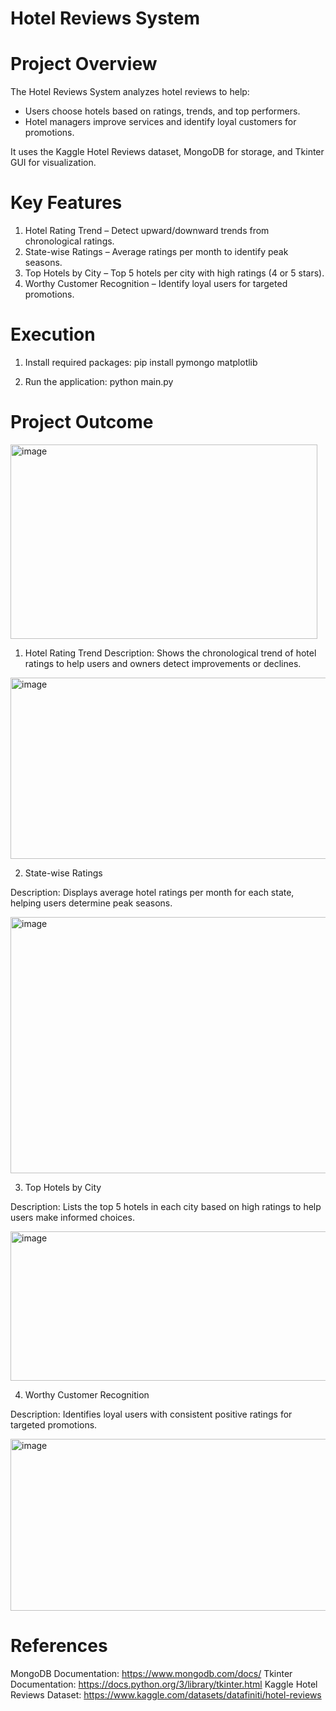 # Hotel Reviews System 

# Project Overview

The Hotel Reviews System analyzes hotel reviews to help:
- Users choose hotels based on ratings, trends, and top performers.
- Hotel managers improve services and identify loyal customers for promotions.

It uses the Kaggle Hotel Reviews dataset, MongoDB for storage, and Tkinter GUI for visualization.

# Key Features

1. Hotel Rating Trend – Detect upward/downward trends from chronological ratings.
2. State-wise Ratings – Average ratings per month to identify peak seasons.
3. Top Hotels by City – Top 5 hotels per city with high ratings (4 or 5 stars).
4. Worthy Customer Recognition – Identify loyal users for targeted promotions.

# Execution

1. Install required packages:
  pip install pymongo matplotlib

2. Run the application:
  python main.py

# Project Outcome

<img width="491" height="311" alt="image" src="https://github.com/user-attachments/assets/d5223c99-f5c6-4cb7-904f-c9d7428c97c5" />

1. Hotel Rating Trend
Description: Shows the chronological trend of hotel ratings to help users and owners detect improvements or declines.

<img width="926" height="290" alt="image" src="https://github.com/user-attachments/assets/f6c4f3f4-bfa7-4564-8735-e27cb2058a17" />

2. State-wise Ratings

Description: Displays average hotel ratings per month for each state, helping users determine peak seasons.

<img width="610" height="410" alt="image" src="https://github.com/user-attachments/assets/6a3bb779-8d7b-40ad-87f3-1a5ebdd45cbf" />

3. Top Hotels by City

Description: Lists the top 5 hotels in each city based on high ratings to help users make informed choices.

<img width="937" height="239" alt="image" src="https://github.com/user-attachments/assets/7e839f96-5f2c-4370-9a42-14ce81fec0d2" />

4. Worthy Customer Recognition

Description: Identifies loyal users with consistent positive ratings for targeted promotions.

<img width="941" height="275" alt="image" src="https://github.com/user-attachments/assets/177e7982-a3c4-451c-bfaf-b627626afbb2" />

# References

MongoDB Documentation: https://www.mongodb.com/docs/
Tkinter Documentation: https://docs.python.org/3/library/tkinter.html
Kaggle Hotel Reviews Dataset: https://www.kaggle.com/datasets/datafiniti/hotel-reviews

